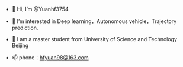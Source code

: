 - 👋 Hi, I’m @Yuanhf3754
- 👀 I’m interested in Deep learning，Autonomous vehicle，Trajectory prediction.
- 🌱 I am a master student from University of Science and Technology Beijing

- 📫 phone：hfyuan98@163.com

<!---
Yuanhf3754/Yuanhf3754 is a ✨ special ✨ repository because its `README.md` (this file) appears on your GitHub profile.
You can click the Preview link to take a look at your changes.
--->

